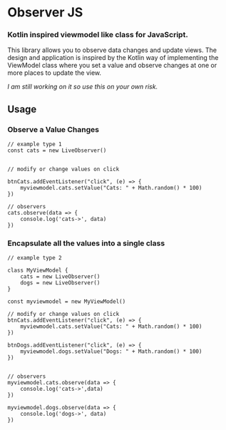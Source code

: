 # Observer JS

### Kotlin inspired viewmodel like class for JavaScript.  

This library allows you to observe data changes and update views. The design and application is inspired by the Kotlin way of implementing the ViewModel class where you set a value and observe changes at one or more places to update the view. 

_I am still working on it so use this on your own risk._

## Usage

### Observe a Value Changes

```
// example type 1 
const cats = new LiveObserver() 


// modify or change values on click

btnCats.addEventListener("click", (e) => {
    myviewmodel.cats.setValue("Cats: " + Math.random() * 100) 
})

// observers 
cats.observe(data => { 
    console.log('cats->', data)
})

```

### Encapsulate all the values into a single class 

```
// example type 2

class MyViewModel {
    cats = new LiveObserver()
    dogs = new LiveObserver() 
} 

const myviewmodel = new MyViewModel()

// modify or change values on click
btnCats.addEventListener("click", (e) => {
    myviewmodel.cats.setValue("Cats: " + Math.random() * 100) 
})

btnDogs.addEventListener("click", (e) => {
    myviewmodel.dogs.setValue("Dogs: " + Math.random() * 100) 
})


// observers 
myviewmodel.cats.observe(data => { 
    console.log('cats->',data)
})

myviewmodel.dogs.observe(data => { 
    console.log('dogs->', data)
})
